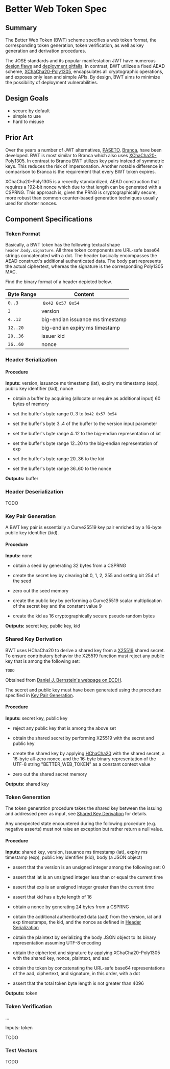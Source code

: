 # Better Web Token Spec

## Summary

The Better Web Token (BWT) scheme specifies a web token format, the 
corresponding token generation, token verification, as well as key generation 
and derivation procedures.

The JOSE standards and its popular manifestation JWT have numerous 
[design flaws](🔮) and [deployment pitfalls](🔮). In contrast, BWT utilizes a 
fixed AEAD scheme, [XChaCha20-Poly1305](🔮), encapsulates all cryptographic 
operations, and exposes only lean and simple APIs. By design, BWT aims to 
minimize the possibility of deployment vulnerabilities.

## Design Goals

+ secure by default
+ simple to use
+ hard to misuse

## Prior Art

Over the years a number of JWT alternatives, [PASETO](🔮), [Branca](🔮), have 
been developed. BWT is most similar to Branca which also uses
[XChaCha20-Poly1305](🔮). In contrast to Branca BWT utilizes key pairs instead
of symmetric keys. This reduces the risk of impersonation. Another notable
difference in comparison to Branca is the requirement that every BWT token
expires.

XChaCha20-Poly1305 is a recently standardized, AEAD construction that requires 
a 192-bit nonce which due to that length can be generated with a CSPRNG. This 
approach is, given the PRNG is cryptographically secure, more robust than 
common counter-based generation techniques usually used for shorter nonces.

## Component Specifications

### Token Format

Basically, a BWT token has the following textual shape `header.body.signature`.
All three token components are URL-safe base64 strings concatenated with 
a dot. The header basically encompasses the AEAD construct's additional 
authenticated data. The body part represents the actual ciphertext, whereas the 
signature is the corresponding Poly1305 MAC.

Find the binary format of a header depicted below.

|Byte Range|Content|
------|-------|
`0..3`  | `0x42 0x57 0x54`
`3`     | version
`4..12` | big-endian issuance ms timestamp
`12..20`| big-endian expiry ms timestamp
`20..36`| issuer kid
`36..60`| nonce

### Header Serialization

#### Procedure

**Inputs:** version, issuance ms timestamp (iat), expiry ms timestamp 
(exp), public key identifier (kid), nonce

+ obtain a buffer by acquiring (allocate or require as additional input) 60 
bytes of memory

+ set the buffer's byte range 0..3 to `0x42 0x57 0x54`

+ set the buffer's byte 3..4 of the buffer to the version input parameter

+ set the buffer's byte range 4..12 to the big-endian representation of iat

+ set the buffer's byte range 12..20 to the big-endian representation of exp

+ set the buffer's byte range 20..36 to the kid

+ set the buffer's byte range 36..60 to the nonce

**Outputs:** buffer

### Header Deserialization

TODO

### Key Pair Generation

A BWT key pair is essentially a Curve25519 key pair enriched by a 16-byte 
public key identifier (kid).

#### Procedure

**Inputs:** none

+ obtain a seed by generating 32 bytes from a CSPRNG

+ create the secret key by clearing bit 0, 1, 2, 255 and setting bit 254 of the 
seed

+ zero out the seed memory

+ create the public key by performing a Curve25519 scalar multiplication of the 
secret key and the constant value 9

+ create the kid as 16 cryptographically secure pseudo random bytes

**Outputs:** secret key, public key, kid

### Shared Key Derivation

BWT uses HChaCha20 to derive a shared key from a [X25519](🔮) shared secret. To ensure contributory behavior the X25519 function must reject any public key 
that is among the following set:

```
TODO
```

Obtained from 
[Daniel J. Bernstein's webpage on ECDH](https://cr.yp.to/ecdh.html#validate).

The secret and public key must have been generated using the procedure 
specified in [Key Pair Generation](#key-pair-generation).

#### Procedure

**Inputs:** secret key, public key

+ reject any public key that is among the above set

+ obtain the shared secret by performing X25519 with the secret and public key

+ create the shared key by applying [HChaCha20](🔮) with the shared secret, a 
16-byte all-zero nonce, and the 16-byte binary representation of the UTF-8 
string "BETTER_WEB_TOKEN" as a constant context value

+ zero out the shared secret memory

**Outputs:** shared key

### Token Generation

The token generation procedure takes the shared key between the issuing and 
addressed peer as input, see [Shared Key Derivation](#shared-key-derivation) 
for details.

Any unexpected state encountered during the following procedure (e.g. negative 
asserts) must not raise an exception but rather return a null value.

#### Procedure

**Inputs:** shared key, version, issuance ms timestamp (iat), expiry ms timestamp 
(exp), public key identifier (kid), body (a JSON object)

+ assert that the version is an unsigned integer among the following set: 0

+ assert that iat is an unsigned integer less than or equal the current time

+ assert that exp is an unsigned integer greater than the current time

+ assert that kid has a byte length of 16

+ obtain a nonce by generating 24 bytes from a CSPRNG

+ obtain the additional authenticated data (aad) from the version, iat and 
exp timestamps, the kid, and the nonce as defined in 
[Header Serialization](#header-serialization)

+ obtain the plaintext by serializing the body JSON object to its binary 
representation assuming UTF-8 encoding

+ obtain the ciphertext and signature by applying XChaCha20-Poly1305 with the 
shared key, nonce, plaintext, and aad

+ obtain the token by concatenating the URL-safe base64 representations of the 
aad, ciphertext, and signature, in this order, with a dot

+ assert that the total token byte length is not greater than 4096

**Outputs:** token

### Token Verification

...

Inputs: token

TODO

### Test Vectors

TODO

